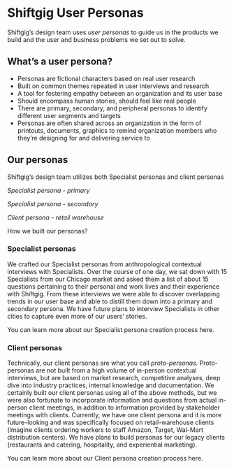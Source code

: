 # Shiftgig User Personas

Shiftgig’s design team uses _user personas_ to guide us in the products we build and the user and business problems we set out to solve.

## What’s a user persona?

* Personas are fictional characters based on real user research
* Built on common themes repeated in user interviews and research
* A tool for fostering empathy between an organization and its user base
* Should encompass human stories, should feel like real people
* There are primary, secondary, and peripheral personas to identify different user segments and targets
* Personas are often shared across an organization in the form of printouts, documents, graphics to remind organization members who they’re designing for and delivering service to

## Our personas

Shiftgig’s design team utilizes both Specialist personas and client personas

_Specialist persona - primary_

_Specialist persona - secondary_

_Client persona - retail warehouse_

How we built our personas?

### Specialist personas

We crafted our Specialist personas from anthropological contextual interviews with Specialists. Over the course of one day, we sat down with 15 Specialists from our Chicago market and asked them a list of about 15 questions pertaining to their personal and work lives and their experience with Shiftgig. From these interviews we were able to discover overlapping trends in our user base and able to distill them down into a primary and secondary persona. We have future plans to interview Specialists in other cities to capture even more of our users’ stories.

You can learn more about our Specialist persona creation process here.

### Client personas

Technically, our client personas are what you call _proto-personas._ Proto-personas are not built from a high volume of in-person contextual interviews, but are based on market research, competitive analyses, deep dive into industry practices, internal knowledge and documentation. We certainly built our client personas using all of the above methods, but we were also fortunate to incorporate information and questions from actual in-person client meetings, in addition to information provided by stakeholder meetings with clients. Currently, we have one client persona and it is more future-looking and was specifically focused on retail-warehouse clients (imagine clients ordering workers to staff Amazon, Target, Wal-Mart distribution centers). We have plans to build personas for our legacy clients (restaurants and catering, hospitality, and experiential marketing).

You can learn more about our Client persona creation process here.

